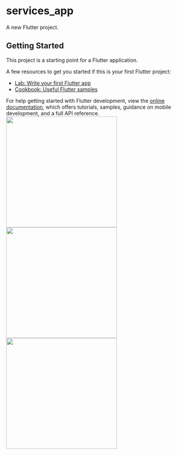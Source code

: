 # services_app

A new Flutter project.

## Getting Started

This project is a starting point for a Flutter application.

A few resources to get you started if this is your first Flutter project:

- [Lab: Write your first Flutter app](https://docs.flutter.dev/get-started/codelab)
- [Cookbook: Useful Flutter samples](https://docs.flutter.dev/cookbook)

For help getting started with Flutter development, view the
[online documentation](https://docs.flutter.dev/), which offers tutorials,
samples, guidance on mobile development, and a full API reference.
<img src="https://github.com/romiksutariya/Services_app/assets/132912157/2b026db6-be11-4ab2-a78e-1963b569379e" width="300px">
<img src="https://github.com/romiksutariya/Services_app/assets/132912157/05815d69-322a-45c1-b2be-e79c00590b04" width="300px">
<img src="https://github.com/romiksutariya/Services_app/assets/132912157/b55fa195-4d8c-4332-b427-cd8b713df766" width="300px">

